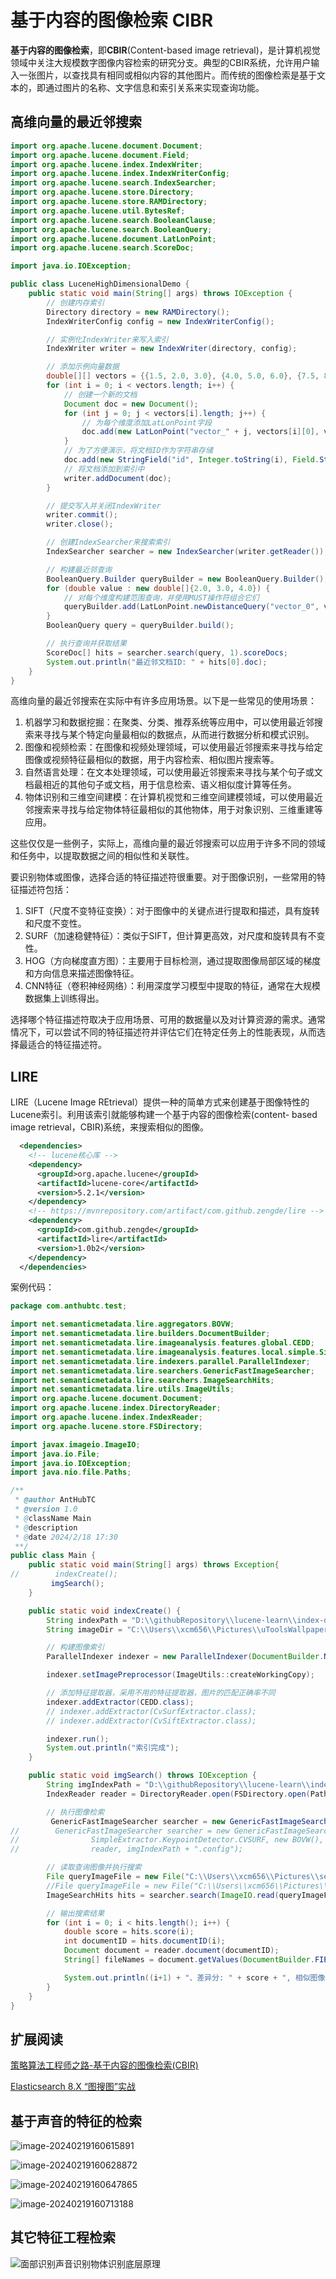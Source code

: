 # 基于内容的图像检索 CIBR

**基于内容的图像检索**，即**CBIR**(Content-based image retrieval)，是计算机视觉领域中关注大规模数字图像内容检索的研究分支。典型的CBIR系统，允许用户输入一张图片，以查找具有相同或相似内容的其他图片。而传统的图像检索是基于文本的，即通过图片的名称、文字信息和索引关系来实现查询功能。



## 高维向量的最近邻搜索

```java
import org.apache.lucene.document.Document;
import org.apache.lucene.document.Field;
import org.apache.lucene.index.IndexWriter;
import org.apache.lucene.index.IndexWriterConfig;
import org.apache.lucene.search.IndexSearcher;
import org.apache.lucene.store.Directory;
import org.apache.lucene.store.RAMDirectory;
import org.apache.lucene.util.BytesRef;
import org.apache.lucene.search.BooleanClause;
import org.apache.lucene.search.BooleanQuery;
import org.apache.lucene.document.LatLonPoint;
import org.apache.lucene.search.ScoreDoc;

import java.io.IOException;

public class LuceneHighDimensionalDemo {
    public static void main(String[] args) throws IOException {
        // 创建内存索引
        Directory directory = new RAMDirectory();
        IndexWriterConfig config = new IndexWriterConfig();

        // 实例化IndexWriter来写入索引
        IndexWriter writer = new IndexWriter(directory, config);

        // 添加示例向量数据
        double[][] vectors = {{1.5, 2.0, 3.0}, {4.0, 5.0, 6.0}, {7.5, 8.0, 9.0}};
        for (int i = 0; i < vectors.length; i++) {
            // 创建一个新的文档
            Document doc = new Document();
            for (int j = 0; j < vectors[i].length; j++) {
                // 为每个维度添加LatLonPoint字段
                doc.add(new LatLonPoint("vector_" + j, vectors[i][0], vectors[i][1]));
            }
            // 为了方便演示，将文档ID作为字符串存储
            doc.add(new StringField("id", Integer.toString(i), Field.Store.YES));
            // 将文档添加到索引中
            writer.addDocument(doc);
        }

        // 提交写入并关闭IndexWriter
        writer.commit();
        writer.close();

        // 创建IndexSearcher来搜索索引
        IndexSearcher searcher = new IndexSearcher(writer.getReader());

        // 构建最近邻查询
        BooleanQuery.Builder queryBuilder = new BooleanQuery.Builder();
        for (double value : new double[]{2.0, 3.0, 4.0}) {
            // 对每个维度构建范围查询，并使用MUST操作符组合它们
            queryBuilder.add(LatLonPoint.newDistanceQuery("vector_0", value, 0.1), BooleanClause.Occur.MUST);
        }
        BooleanQuery query = queryBuilder.build();

        // 执行查询并获取结果
        ScoreDoc[] hits = searcher.search(query, 1).scoreDocs;
        System.out.println("最近邻文档ID: " + hits[0].doc);
    }
}
```

高维向量的最近邻搜索在实际中有许多应用场景。以下是一些常见的使用场景：

1. 机器学习和数据挖掘：在聚类、分类、推荐系统等应用中，可以使用最近邻搜索来寻找与某个特定向量最相似的数据点，从而进行数据分析和模式识别。
2. 图像和视频检索：在图像和视频处理领域，可以使用最近邻搜索来寻找与给定图像或视频特征最相似的数据，用于内容检索、相似图片搜索等。
3. 自然语言处理：在文本处理领域，可以使用最近邻搜索来寻找与某个句子或文档最相近的其他句子或文档，用于信息检索、语义相似度计算等任务。
4. 物体识别和三维空间建模：在计算机视觉和三维空间建模领域，可以使用最近邻搜索来寻找与给定物体特征最相似的其他物体，用于对象识别、三维重建等应用。

这些仅仅是一些例子，实际上，高维向量的最近邻搜索可以应用于许多不同的领域和任务中，以提取数据之间的相似性和关联性。



要识别物体或图像，选择合适的特征描述符很重要。对于图像识别，一些常用的特征描述符包括：

1. SIFT（尺度不变特征变换）：对于图像中的关键点进行提取和描述，具有旋转和尺度不变性。
2. SURF（加速稳健特征）：类似于SIFT，但计算更高效，对尺度和旋转具有不变性。
3. HOG（方向梯度直方图）：主要用于目标检测，通过提取图像局部区域的梯度和方向信息来描述图像特征。
4. CNN特征（卷积神经网络）：利用深度学习模型中提取的特征，通常在大规模数据集上训练得出。

选择哪个特征描述符取决于应用场景、可用的数据量以及对计算资源的需求。通常情况下，可以尝试不同的特征描述符并评估它们在特定任务上的性能表现，从而选择最适合的特征描述符。



## LIRE

LIRE（Lucene Image REtrieval）提供一种的简单方式来创建基于图像特性的Lucene索引。利用该索引就能够构建一个基于内容的图像检索(content- based image retrieval，CBIR)系统，来搜索相似的图像。

```xml
  <dependencies>
    <!-- lucene核心库 -->
    <dependency>
      <groupId>org.apache.lucene</groupId>
      <artifactId>lucene-core</artifactId>
      <version>5.2.1</version>
    </dependency>
    <!-- https://mvnrepository.com/artifact/com.github.zengde/lire -->
    <dependency>
      <groupId>com.github.zengde</groupId>
      <artifactId>lire</artifactId>
      <version>1.0b2</version>
    </dependency>
  </dependencies>
```

案例代码：

```java
package com.anthubtc.test;

import net.semanticmetadata.lire.aggregators.BOVW;
import net.semanticmetadata.lire.builders.DocumentBuilder;
import net.semanticmetadata.lire.imageanalysis.features.global.CEDD;
import net.semanticmetadata.lire.imageanalysis.features.local.simple.SimpleExtractor;
import net.semanticmetadata.lire.indexers.parallel.ParallelIndexer;
import net.semanticmetadata.lire.searchers.GenericFastImageSearcher;
import net.semanticmetadata.lire.searchers.ImageSearchHits;
import net.semanticmetadata.lire.utils.ImageUtils;
import org.apache.lucene.document.Document;
import org.apache.lucene.index.DirectoryReader;
import org.apache.lucene.index.IndexReader;
import org.apache.lucene.store.FSDirectory;

import javax.imageio.ImageIO;
import java.io.File;
import java.io.IOException;
import java.nio.file.Paths;

/**
 * @author AntHubTC
 * @version 1.0
 * @className Main
 * @description
 * @date 2024/2/18 17:30
 **/
public class Main {
    public static void main(String[] args) throws Exception{
//        indexCreate();
         imgSearch();
    }

    public static void indexCreate() {
        String indexPath = "D:\\githubRepository\\lucene-learn\\index-db\\imgIndex"; // 索引文件存储路径
        String imageDir = "C:\\Users\\xcm656\\Pictures\\uToolsWallpapers";  // 图像文件夹路径

        // 构建图像索引
        ParallelIndexer indexer = new ParallelIndexer(DocumentBuilder.NUM_OF_THREADS, indexPath, imageDir);

        indexer.setImagePreprocessor(ImageUtils::createWorkingCopy);

        // 添加特征提取器，采用不用的特征提取器，图片的匹配正确率不同
        indexer.addExtractor(CEDD.class);
        // indexer.addExtractor(CvSurfExtractor.class);
        // indexer.addExtractor(CvSiftExtractor.class);

        indexer.run();
        System.out.println("索引完成");
    }

    public static void imgSearch() throws IOException {
        String imgIndexPath = "D:\\githubRepository\\lucene-learn\\index-db\\imgIndex";
        IndexReader reader = DirectoryReader.open(FSDirectory.open(Paths.get(imgIndexPath)));

        // 执行图像检索
         GenericFastImageSearcher searcher = new GenericFastImageSearcher(50, CEDD.class);
//        GenericFastImageSearcher searcher = new GenericFastImageSearcher(50, CEDD.class,
//                SimpleExtractor.KeypointDetector.CVSURF, new BOVW(), 128, true,
//                reader, imgIndexPath + ".config");

        // 读取查询图像并执行搜索
        File queryImageFile = new File("C:\\Users\\xcm656\\Pictures\\search.png");
        //File queryImageFile = new File("C:\\Users\\xcm656\\Pictures\\search.jpg");
        ImageSearchHits hits = searcher.search(ImageIO.read(queryImageFile), reader);

        // 输出搜索结果
        for (int i = 0; i < hits.length(); i++) {
            double score = hits.score(i);
            int documentID = hits.documentID(i);
            Document document = reader.document(documentID);
            String[] fileNames = document.getValues(DocumentBuilder.FIELD_NAME_IDENTIFIER);

            System.out.println((i+1) + "、差异分: " + score + ", 相似图像文件名: " + fileNames[0]);
        }
    }
}
```



## 扩展阅读

[策略算法工程师之路-基于内容的图像检索(CBIR)]()

[Elasticsearch 8.X “图搜图”实战](https://zhuanlan.zhihu.com/p/666082963)



## 基于声音的特征的检索

![image-20240219160615891](img/cibr/image-20240219160615891.png)

![image-20240219160628872](img/cibr/image-20240219160628872.png)

![image-20240219160647865](img/cibr/image-20240219160647865.png)

![image-20240219160713188](img/cibr/image-20240219160713188.png)

## 其它特征工程检索

![面部识别声音识别物体识别底层原理](img/cibr/面部识别声音识别物体识别底层原理.png)